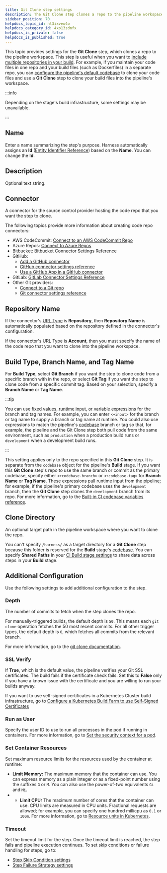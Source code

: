 ```yaml
---
title: Git Clone step settings
description: The Git Clone step clones a repo to the pipeline workspace.
sidebar_position: 70
helpdocs_topic_id: nl3ixvew4o
helpdocs_category_id: 4xo13zdnfx
helpdocs_is_private: false
helpdocs_is_published: true
---
```


This topic provides settings for the **Git Clone** step, which clones a repo to the pipeline workspace. This step is useful when you want to [include multiple repositories in your build](../use-ci/codebase-configuration/clone-and-process-multiple-codebases-in-the-same-pipeline.md). For example, if you maintain your code files in one repo and your build files (such as Dockerfiles) in a separate repo, you can [configure the pipeline's default codebase](../use-ci/codebase-configuration/create-and-configure-a-codebase.md) to clone your code files and use a **Git Clone** step to clone your build files into the pipeline's workspace.

:::info

Depending on the stage's build infrastructure, some settings may be unavailable.

:::

## Name

Enter a name summarizing the step's purpose. Harness automatically assigns an **Id** ([Entity Identifier Reference](../../platform/20_References/entity-identifier-reference.md)) based on the **Name**. You can change the **Id**.

## Description

Optional text string.

## Connector

A connector for the source control provider hosting the code repo that you want the step to clone.

The following topics provide more information about creating code repo connectors:

* AWS CodeCommit: [Connect to an AWS CodeCommit Repo](/docs/platform/Connectors/connect-to-code-repo#add-aws-codecommit-repo)
* Azure Repos: [Connect to Azure Repos](/docs/platform/Connectors/connect-to-a-azure-repo)
* Bitbucket: [Bitbucket Connector Settings Reference](../../platform/7_Connectors/ref-source-repo-provider/bitbucket-connector-settings-reference.md)
* GitHub:
  * [Add a GitHub connector](/docs/platform/Connectors/add-a-git-hub-connector)
  * [GitHub connector settings reference](/docs/platform/Connectors/ref-source-repo-provider/git-hub-connector-settings-reference)
  * [Use a GitHub App in a GitHub connector](/docs/platform/Connectors/git-hub-app-support)
* GitLab: [GitLab Connector Settings Reference](../../platform/7_Connectors/ref-source-repo-provider/git-lab-connector-settings-reference.md)
* Other Git providers:
  * [Connect to a Git repo](/docs/platform/Connectors/connect-to-code-repo)
  * [Git connector settings reference](/docs/platform/Connectors/ref-source-repo-provider/git-connector-settings-reference)

## Repository Name

If the connector's [URL Type](/docs/platform/Connectors/ref-source-repo-provider/git-connector-settings-reference#url-type) is **Repository**, then **Repository Name** is automatically populated based on the repository defined in the connector's configuration.

If the connector's URL Type is **Account**, then you must specify the name of the code repo that you want to clone into the pipeline workspace.

## Build Type, Branch Name, and Tag Name

For **Build Type**, select **Git Branch** if you want the step to clone code from a specific branch with in the repo, or select **Git Tag** if you want the step to clone code from a specific commit tag. Based on your selection, specify a **Branch Name** or **Tag Name**.

:::tip

You can use [fixed values, runtime input, or variable expressions](/docs/platform/references/runtime-inputs/) for the branch and tag names. For example, you can enter `<+input>` for the branch or tag name to supply a branch or tag name at runtime. You could also use expressions to match the pipeline's [codebase](../use-ci/codebase-configuration/create-and-configure-a-codebase.md) branch or tag so that, for example, the pipeline and the Git Clone step both pull code from the same environment, such as `production` when a production build runs or `development` when a development build runs.

:::

This setting applies only to the repo specified in this **Git Clone** step. It is separate from the `codebase` object for the pipeline's **Build** stage. If you want this **Git Clone** step's repo to use the same branch or commit as the primary codebase, specify either `<+codebase.branch>` or `<+codebase.tag>` for **Branch Name** or **Tag Name**. These expressions pull runtime input from the pipeline; for example, if the pipeline's primary codebase uses the `development` branch, then the **Git Clone** step clones the `development` branch from its repo. For more information, go to the [Built-in CI codebase variables reference](../use-ci/codebase-configuration/built-in-cie-codebase-variables-reference.md).

## Clone Directory

An optional target path in the pipeline workspace where you want to clone the repo.

You can't specify `/harness/` as a target directory for a **Git Clone** step because this folder is reserved for the **Build** stage's [codebase](../use-ci/codebase-configuration/create-and-configure-a-codebase.md). You can specify **Shared Paths** in your [CI Build stage settings](../use-ci/build-stage-settings/ci-stage-settings.md) to share data across steps in your **Build** stage.

## Additional Configuration

Use the following settings to add additional configuration to the step.

### Depth

The number of commits to fetch when the step clones the repo.

For manually-triggered builds, the default depth is `50`. This means each `git clone` operation fetches the 50 most recent commits. For all other trigger types, the default depth is `0`, which fetches all commits from the relevant branch.

For more information, go to the [git clone documentation](https://git-scm.com/docs/git-clone).

### SSL Verify

If **True**, which is the default value, the pipeline verifies your Git SSL certificates. The build fails if the certificate check fails. Set this to **False** only if you have a known issue with the certificate and you are willing to run your builds anyway.

If you want to use self-signed certificates in a Kubernetes Cluster build infrastructure, go to [Configure a Kubernetes Build Farm to use Self-Signed Certificates](../use-ci/set-up-build-infrastructure/configure-a-kubernetes-build-farm-to-use-self-signed-certificates.md)

### Run as User

Specify the user ID to use to run all processes in the pod if running in containers. For more information, go to [Set the security context for a pod](https://kubernetes.io/docs/tasks/configure-pod-container/security-context/#set-the-security-context-for-a-pod).

### Set Container Resources

Set maximum resource limits for the resources used by the container at runtime:

* **Limit Memory:** The maximum memory that the container can use. You can express memory as a plain integer or as a fixed-point number using the suffixes `G` or `M`. You can also use the power-of-two equivalents `Gi` and `Mi`.
* * **Limit CPU:** The maximum number of cores that the container can use. CPU limits are measured in CPU units. Fractional requests are allowed; for example, you can specify one hundred millicpu as `0.1` or `100m`. For more information, go to [Resource units in Kubernetes](https://kubernetes.io/docs/concepts/configuration/manage-resources-containers/#resource-units-in-kubernetes).

### Timeout

Set the timeout limit for the step. Once the timeout limit is reached, the step fails and pipeline execution continues. To set skip conditions or failure handling for steps, go to:

* [Step Skip Condition settings](../../platform/8_Pipelines/w_pipeline-steps-reference/step-skip-condition-settings.md)
* [Step Failure Strategy settings](../../platform/8_Pipelines/w_pipeline-steps-reference/step-failure-strategy-settings.md)
